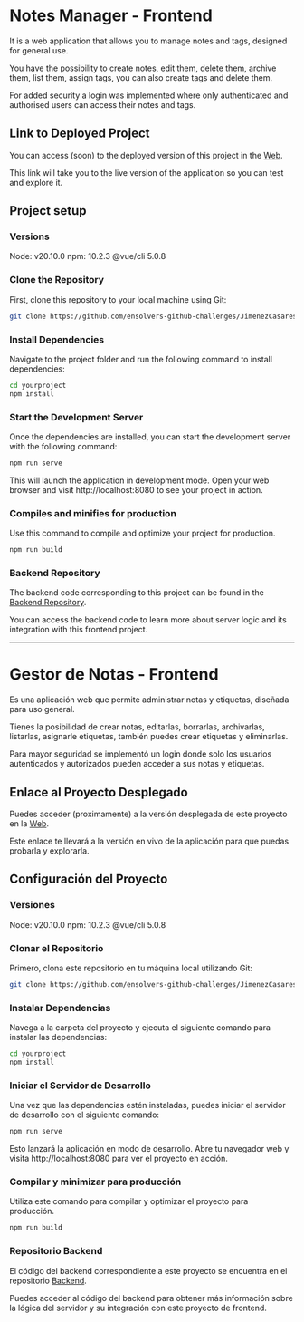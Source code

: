 # Notes Manager - Frontend

It is a web application that allows you to manage notes and tags, designed for general use.

You have the possibility to create notes, edit them, delete them, archive them, list them, assign tags, you can also create tags and delete them.

For added security a login was implemented where only authenticated and authorised users can access their notes and tags.

## Link to Deployed Project

You can access (soon) to the deployed version of this project in the [Web]().

This link will take you to the live version of the application so you can test and explore it.

## Project setup

### Versions

Node: v20.10.0
npm: 10.2.3
@vue/cli 5.0.8

### Clone the Repository

First, clone this repository to your local machine using Git:

```bash
git clone https://github.com/ensolvers-github-challenges/JimenezCasares-24baa6.git
```

### Install Dependencies

Navigate to the project folder and run the following command to install dependencies:

```bash
cd yourproject
npm install
```

### Start the Development Server

Once the dependencies are installed, you can start the development server with the following command:

```bash
npm run serve
```

This will launch the application in development mode. Open your web browser and visit http://localhost:8080 to see your project in action.

### Compiles and minifies for production

Use this command to compile and optimize your project for production.

```bash
npm run build
```

### Backend Repository

The backend code corresponding to this project can be found in the [Backend Repository](https://github.com/ensolvers-github-challenges/JimenezCasares-24baa6/tree/main/backend/notes-manager).

You can access the backend code to learn more about server logic and its integration with this frontend project.

---

# Gestor de Notas - Frontend

Es una aplicación web que permite administrar notas y etiquetas, diseñada para uso general.

Tienes la posibilidad de crear notas, editarlas, borrarlas, archivarlas, listarlas, asignarle etiquetas, también puedes crear etiquetas y eliminarlas.

Para mayor seguridad se implementó un login donde solo los usuarios autenticados y autorizados pueden acceder a sus notas y etiquetas.

## Enlace al Proyecto Desplegado

Puedes acceder (proximamente) a la versión desplegada de este proyecto en la [Web]().

Este enlace te llevará a la versión en vivo de la aplicación para que puedas probarla y explorarla.

## Configuración del Proyecto

### Versiones

Node: v20.10.0
npm: 10.2.3
@vue/cli 5.0.8

### Clonar el Repositorio

Primero, clona este repositorio en tu máquina local utilizando Git:

```bash
git clone https://github.com/ensolvers-github-challenges/JimenezCasares-24baa6.git
```

### Instalar Dependencias

Navega a la carpeta del proyecto y ejecuta el siguiente comando para instalar las dependencias:

```bash
cd yourproject
npm install
```

### Iniciar el Servidor de Desarrollo

Una vez que las dependencias estén instaladas, puedes iniciar el servidor de desarrollo con el siguiente comando:

```bash
npm run serve
```

Esto lanzará la aplicación en modo de desarrollo. Abre tu navegador web y visita http://localhost:8080 para ver el proyecto en acción.

### Compilar y minimizar para producción

Utiliza este comando para compilar y optimizar el proyecto para producción.

```bash
npm run build
```

### Repositorio Backend

El código del backend correspondiente a este proyecto se encuentra en el repositorio [Backend](https://github.com/ensolvers-github-challenges/JimenezCasares-24baa6/tree/main/backend/notes-manager).

Puedes acceder al código del backend para obtener más información sobre la lógica del servidor y su integración con este proyecto de frontend.